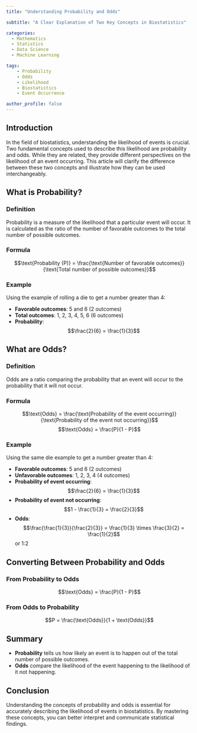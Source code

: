 ```yaml
---
title: "Understanding Probability and Odds"

subtitle: "A Clear Explanation of Two Key Concepts in Biostatistics"

categories:
  - Mathematics
  - Statistics
  - Data Science
  - Machine Learning

tags: 
    - Probability 
    - Odds 
    - Likelihood 
    - Biostatistics 
    - Event Occurrence

author_profile: false
---
```


## Introduction

In the field of biostatistics, understanding the likelihood of events is crucial. Two fundamental concepts used to describe this likelihood are probability and odds. While they are related, they provide different perspectives on the likelihood of an event occurring. This article will clarify the difference between these two concepts and illustrate how they can be used interchangeably.

## What is Probability?

### Definition

Probability is a measure of the likelihood that a particular event will occur. It is calculated as the ratio of the number of favorable outcomes to the total number of possible outcomes.

### Formula

$$\text{Probability (P)} = \frac{\text{Number of favorable outcomes}}{\text{Total number of possible outcomes}}$$

### Example

Using the example of rolling a die to get a number greater than 4:

- **Favorable outcomes**: 5 and 6 (2 outcomes)
- **Total outcomes**: 1, 2, 3, 4, 5, 6 (6 outcomes)
- **Probability**: $$\frac{2}{6} = \frac{1}{3}$$

## What are Odds?

### Definition

Odds are a ratio comparing the probability that an event will occur to the probability that it will not occur.

### Formula

$$\text{Odds} = \frac{\text{Probability of the event occurring}}{\text{Probability of the event not occurring}}$$
$$\text{Odds} = \frac{P}{1 - P}$$

### Example

Using the same die example to get a number greater than 4:

- **Favorable outcomes**: 5 and 6 (2 outcomes)
- **Unfavorable outcomes**: 1, 2, 3, 4 (4 outcomes)
- **Probability of event occurring**: $$\frac{2}{6} = \frac{1}{3}$$
- **Probability of event not occurring**: $$1 - \frac{1}{3} = \frac{2}{3}$$
- **Odds**: $$\frac{\frac{1}{3}}{\frac{2}{3}} = \frac{1}{3} \times \frac{3}{2} = \frac{1}{2}$$ or 1:2

## Converting Between Probability and Odds

### From Probability to Odds

$$\text{Odds} = \frac{P}{1 - P}$$

### From Odds to Probability

$$P = \frac{\text{Odds}}{1 + \text{Odds}}$$

## Summary

- **Probability** tells us how likely an event is to happen out of the total number of possible outcomes.
- **Odds** compare the likelihood of the event happening to the likelihood of it not happening.

## Conclusion

Understanding the concepts of probability and odds is essential for accurately describing the likelihood of events in biostatistics. By mastering these concepts, you can better interpret and communicate statistical findings.
